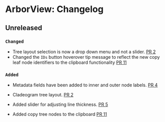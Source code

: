 # ArborView: Changelog


## Unreleased

### `Changed`

- Tree layout selection is now a drop down menu and not a slider. [PR 2](https://github.com/phac-nml/ArborView/pull/2)
- Changed the `IDs` button hoverover tip message to reflect the new copy leaf node identifiers to the clipboard functionality [PR 11](https://github.com/phac-nml/ArborView/pull/11)

### `Added`

- Metadata fields have been added to inner and outer node labels. [PR 4](https://github.com/phac-nml/ArborView/pull/3)

- Cladeogram tree layout. [PR 2](https://github.com/phac-nml/ArborView/pull/2)

- Added slider for adjusting line thickness. [PR 5](https://github.com/phac-nml/ArborView/pull/5)

- Added copy tree nodes to the clipboard [PR 11](https://github.com/phac-nml/ArborView/pull/11)

